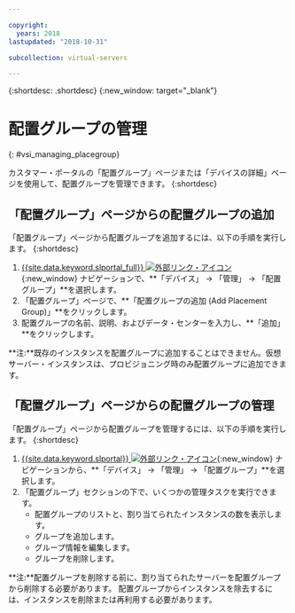 ```yaml
---

copyright:
  years: 2018
lastupdated: "2018-10-31"

subcollection: virtual-servers

---
```


{:shortdesc: .shortdesc}
{:new_window: target="_blank"}

# 配置グループの管理
{: #vsi_managing_placegroup}

カスタマー・ポータルの「配置グループ」ページまたは「デバイスの詳細」ページを使用して、配置グループを管理できます。
{:shortdesc}

## 「配置グループ」ページからの配置グループの追加

「配置グループ」ページから配置グループを追加するには、以下の手順を実行します。
{:shortdesc}

1. [{{site.data.keyword.slportal_full}} ![外部リンク・アイコン](../icons/launch-glyph.svg "外部リンク・アイコン")](https://control.softlayer.com/){:new_window} ナビゲーションで、**「デバイス」 -> 「管理」 -> 「配置グループ」**を選択します。
2. 「配置グループ」ページで、**「配置グループの追加 (Add Placement Group)」**をクリックします。
3. 配置グループの名前、説明、およびデータ・センターを入力し、**「追加」**をクリックします。

**注:**既存のインスタンスを配置グループに追加することはできません。仮想サーバー・インスタンスは、プロビジョニング時のみ配置グループに追加できます。


## 「配置グループ」ページからの配置グループの管理

「配置グループ」ページから配置グループを管理するには、以下の手順を実行します。
{:shortdesc}

1. [{{site.data.keyword.slportal}} ![外部リンク・アイコン](../icons/launch-glyph.svg "外部リンク・アイコン")](https://control.softlayer.com/){:new_window} ナビゲーションから、**「デバイス」 -> 「管理」 -> 「配置グループ」**を選択します。
2. 「配置グループ」セクションの下で、いくつかの管理タスクを実行できます。
     * 配置グループのリストと、割り当てられたインスタンスの数を表示します。
     * グループを追加します。
     * グループ情報を編集します。
     * グループを削除します。

 **注:**配置グループを削除する前に、割り当てられたサーバーを配置グループから削除する必要があります。
配置グループからインスタンスを除去するには、インスタンスを削除または再利用する必要があります。
